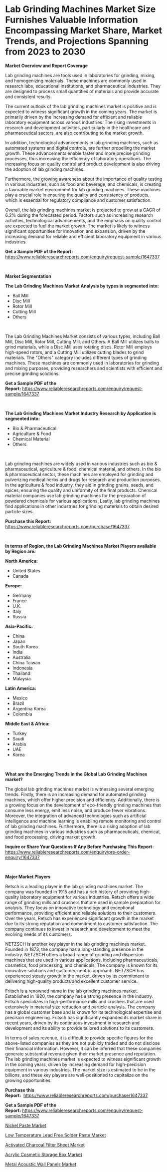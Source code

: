 <p><h1>Lab Grinding Machines Market Size Furnishes Valuable Information Encompassing Market Share, Market Trends, and Projections Spanning from 2023 to 2030</h1></p><p><strong>Market Overview and Report Coverage</strong></p>
<p><p>Lab grinding machines are tools used in laboratories for grinding, mixing, and homogenizing materials. These machines are commonly used in research labs, educational institutions, and pharmaceutical industries. They are designed to process small quantities of materials and provide accurate and consistent results.</p><p>The current outlook of the lab grinding machines market is positive and is expected to witness significant growth in the coming years. The market is primarily driven by the increasing demand for efficient and reliable laboratory equipment across various industries. The rising investments in research and development activities, particularly in the healthcare and pharmaceutical sectors, are also contributing to the market growth.</p><p>In addition, technological advancements in lab grinding machines, such as automated systems and digital controls, are further propelling the market growth. These advancements enable faster and more precise grinding processes, thus increasing the efficiency of laboratory operations. The increasing focus on quality control and product development is also driving the adoption of lab grinding machines.</p><p>Furthermore, the growing awareness about the importance of quality testing in various industries, such as food and beverage, and chemicals, is creating a favorable market environment for lab grinding machines. These machines play a crucial role in ensuring the quality and consistency of products, which is essential for regulatory compliance and customer satisfaction.</p><p>Overall, the lab grinding machines market is projected to grow at a CAGR of 6.2% during the forecasted period. Factors such as increasing research activities, technological advancements, and the emphasis on quality control are expected to fuel the market growth. The market is likely to witness significant opportunities for innovation and expansion, driven by the increasing demand for reliable and efficient laboratory equipment in various industries.</p></p>
<p><strong>Get a Sample PDF of the Report:</strong> <a href="https://www.reliableresearchreports.com/enquiry/request-sample/1647337">https://www.reliableresearchreports.com/enquiry/request-sample/1647337</a></p>
<p>&nbsp;</p>
<p><strong>Market Segmentation</strong></p>
<p><strong>The Lab Grinding Machines Market Analysis by types is segmented into:</strong></p>
<p><ul><li>Ball Mill</li><li>Disc Mill</li><li>Rotor Mill</li><li>Cutting Mill</li><li>Others</li></ul></p>
<p>&nbsp;</p>
<p><p>The Lab Grinding Machines Market consists of various types, including Ball Mill, Disc Mill, Rotor Mill, Cutting Mill, and Others. A Ball Mill utilizes balls to grind materials, while a Disc Mill uses rotating discs. Rotor Mill employs high-speed rotors, and a Cutting Mill utilizes cutting blades to grind materials. The "Others" category includes different types of grinding machines. These machines are commonly used in laboratories for grinding and mixing purposes, providing researchers and scientists with efficient and precise grinding solutions.</p></p>
<p><strong>Get a Sample PDF of the Report:</strong>&nbsp;<a href="https://www.reliableresearchreports.com/enquiry/request-sample/1647337">https://www.reliableresearchreports.com/enquiry/request-sample/1647337</a></p>
<p>&nbsp;</p>
<p><strong>The Lab Grinding Machines Market Industry Research by Application is segmented into:</strong></p>
<p><ul><li>Bio & Pharmaceutical</li><li>Agriculture & Food</li><li>Chemical Material</li><li>Others</li></ul></p>
<p>&nbsp;</p>
<p><p>Lab grinding machines are widely used in various industries such as bio & pharmaceutical, agriculture & food, chemical material, and others. In the bio & pharmaceutical sector, these machines are employed for grinding and pulverizing medical herbs and drugs for research and production purposes. In the agriculture & food industry, they aid in grinding grains, seeds, and spices, ensuring the quality and uniformity of the final products. Chemical material companies use lab grinding machines for the preparation of powdered chemicals for various applications. Lastly, lab grinding machines find applications in other industries for grinding materials to obtain desired particle sizes.</p></p>
<p><strong>Purchase this Report:</strong>&nbsp; <a href="https://www.reliableresearchreports.com/purchase/1647337">https://www.reliableresearchreports.com/purchase/1647337</a></p>
<p>&nbsp;</p>
<p><strong>In terms of Region, the Lab Grinding Machines Market Players available by Region are:</strong></p>
<p>
    <p> <strong> North America: </strong>
        <ul>
            <li>United States</li>
            <li>Canada</li>
        </ul>
        </p> 
    <p> <strong> Europe: </strong>
        <ul>
            <li>Germany</li>
            <li>France</li>
            <li>U.K.</li>
            <li>Italy</li>
            <li>Russia</li>
        </ul>
        </p> 
    <p> <strong> Asia-Pacific: </strong>
        <ul>
            <li>China</li>
            <li>Japan</li>
            <li>South Korea</li>
            <li>India</li>
            <li>Australia</li>
            <li>China Taiwan</li>
            <li>Indonesia</li>
            <li>Thailand</li>
            <li>Malaysia</li>
        </ul>
        </p> 
    <p> <strong> Latin America: </strong>
        <ul>
            <li>Mexico</li>
            <li>Brazil</li>
            <li>Argentina Korea</li>
            <li>Colombia</li>
        </ul>
        </p> 
    <p> <strong> Middle East & Africa: </strong>
        <ul>
            <li>Turkey</li>
            <li>Saudi</li>
            <li>Arabia</li>
            <li>UAE</li>
            <li>Korea</li>
        </ul>
    </p>
    </p>
<p>&nbsp;</p>
<p><strong>What are the Emerging Trends in the Global Lab Grinding Machines market?</strong></p>
<p><p>The global lab grinding machines market is witnessing several emerging trends. Firstly, there is an increasing demand for automated grinding machines, which offer higher precision and efficiency. Additionally, there is a growing focus on the development of eco-friendly grinding machines that consume less energy, emit less noise, and produce fewer vibrations. Moreover, the integration of advanced technologies such as artificial intelligence and machine learning is enabling remote monitoring and control of lab grinding machines. Furthermore, there is a rising adoption of lab grinding machines in various industries such as pharmaceuticals, chemical, and food processing, driving market growth.</p></p>
<p><strong>Inquire or Share Your Questions If Any Before Purchasing This Report</strong>- <a href="https://www.reliableresearchreports.com/enquiry/pre-order-enquiry/1647337">https://www.reliableresearchreports.com/enquiry/pre-order-enquiry/1647337</a></p>
<p>&nbsp;</p>
<p><strong>Major Market Players</strong></p>
<p><p>Retsch is a leading player in the lab grinding machines market. The company was founded in 1915 and has a rich history of providing high-quality laboratory equipment for various industries. Retsch offers a wide range of grinding mills and crushers that are used in sample preparation for analysis. They focus on innovative technology and exceptional performance, providing efficient and reliable solutions to their customers. Over the years, Retsch has experienced significant growth in the market due to its strong reputation and commitment to customer satisfaction. The company continues to invest in research and development to meet the evolving needs of its customers.</p><p>NETZSCH is another key player in the lab grinding machines market. Founded in 1873, the company has a long-standing presence in the industry. NETZSCH offers a broad range of grinding and dispersion machines that are used in various applications, including pharmaceuticals, cosmetics, food processing, and chemicals. The company is known for its innovative solutions and customer-centric approach. NETZSCH has experienced steady growth in the market, driven by its commitment to delivering high-quality products and excellent customer service.</p><p>Fritsch is a renowned name in the lab grinding machines market. Established in 1920, the company has a strong presence in the industry. Fritsch specializes in high-performance mills and crushers that are used extensively in material size reduction and particle analysis. The company has a global customer base and is known for its technological expertise and precision engineering. Fritsch has significantly expanded its market share in recent years, driven by its continuous investment in research and development and its ability to provide tailored solutions to its customers.</p><p>In terms of sales revenue, it is difficult to provide specific figures for the above-listed companies as they are not publicly traded and do not disclose their financial information. However, it can be inferred that these companies generate substantial revenue given their market presence and reputation. The lab grinding machines market is expected to witness significant growth in the coming years, driven by increasing demand for high-precision equipment in various industries. The market size is estimated to be in the billions, and these key players are well-positioned to capitalize on the growing opportunities.</p></p>
<p><strong>Purchase this Report:</strong>&nbsp;&nbsp;<a href="https://www.reliableresearchreports.com/purchase/1647337">https://www.reliableresearchreports.com/purchase/1647337</a></p>
<p></p>
<p><strong>Get a Sample PDF of the Report:</strong>&nbsp;<a href="https://www.reliableresearchreports.com/enquiry/request-sample/1647337">https://www.reliableresearchreports.com/enquiry/request-sample/1647337</a></p>
<p><p><a href="https://medium.com/@lilliandach2023/nickel-paste-market-size-and-market-trends-complete-industry-overview-2023-to-2030-b223352f6cb5">Nickel Paste Market</a></p><p><a href="https://medium.com/@linabernier/low-temperature-lead-free-solder-paste-market-size-and-market-trends-complete-industry-overview-90f6cc2ac262">Low Temperature Lead Free Solder Paste Market</a></p><p><a href="https://medium.com/@twiladurgan/activated-charcoal-filter-sheet-market-comprehensive-assessment-by-type-application-and-03dc223cf41f">Activated Charcoal Filter Sheet Market</a></p><p><a href="https://medium.com/@isomgleason/acrylic-cosmetic-storage-box-market-size-and-market-trends-complete-industry-overview-2023-to-76ae5e8f894d">Acrylic Cosmetic Storage Box Market</a></p><p><a href="https://medium.com/@magaliortiz1955/metal-acoustic-wall-panels-market-size-and-market-trends-complete-industry-overview-2023-to-2030-2d7d0270d0e8">Metal Acoustic Wall Panels Market</a></p></p>